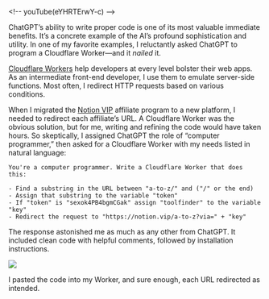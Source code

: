 
\<!-- youTube(eYHRTErwY-c) --\>

ChatGPT’s ability to write proper code is one of its most valuable immediate benefits. It’s a concrete example of the AI’s profound sophistication and utility. In one of my favorite examples, I reluctantly asked ChatGPT to program a Cloudflare Worker—and it _nailed_ it.

[Cloudflare Workers](https://workers.cloudflare.com/) help developers at every level bolster their web apps. As an intermediate front-end developer, I use them to emulate server-side functions. Most often, I redirect HTTP requests based on various conditions.

When I migrated the [Notion VIP](https://notion.vip) affiliate program to a new platform, I needed to redirect each affiliate’s URL. A Cloudflare Worker was the obvious solution, but for me, writing and refining the code would have taken hours. So skeptically, I assigned ChatGPT the role of “computer programmer,” then asked for a Cloudflare Worker with my needs listed in natural language: 

```
You're a computer programmer. Write a Cloudflare Worker that does this:

- Find a substring in the URL between "a-to-z/" and ("/" or the end)
- Assign that substring to the variable "token"
- If "token" is "sexok4PB4bgmCGak" assign "toolfinder" to the variable "key"
- Redirect the request to "https://notion.vip/a-to-z?via=" + "key"
```

The response astonished me as much as any other from ChatGPT. It included clean code with helpful comments, followed by installation instructions.

![](https://assets.thestreamline.ai/insights/cloudflare-workers-with-chatgpt/chatgpt-cloudflare-worker_reply.jpg)

I pasted the code into my Worker, and sure enough, each URL redirected as intended. 